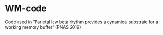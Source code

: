 # WM-code
Code used in "Parietal low beta rhythm provides a dynamical substrate for a working memory buffer" (PNAS 2019)
